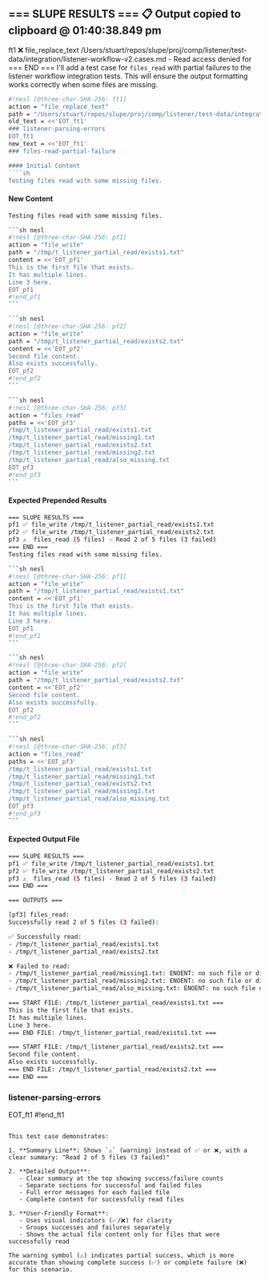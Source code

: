=== SLUPE RESULTS ===
📋 Output copied to clipboard @ 01:40:38.849 pm
---------------------
ft1 ❌ file_replace_text /Users/stuart/repos/slupe/proj/comp/listener/test-data/integration/listener-workflow-v2.cases.md - Read access denied for
=== END ===
I'll add a test case for `files_read` with partial failures to the listener workflow integration tests. This will ensure the output formatting works correctly when some files are missing.

```sh nesl
#!nesl [@three-char-SHA-256: ft1]
action = "file_replace_text"
path = "/Users/stuart/repos/slupe/proj/comp/listener/test-data/integration/listener-workflow-v2.cases.md"
old_text = <<'EOT_ft1'
### listener-parsing-errors
EOT_ft1
new_text = <<'EOT_ft1'
### files-read-partial-failure

#### Initial Content
````sh
Testing files read with some missing files.
````

#### New Content
````sh
Testing files read with some missing files.

```sh nesl
#!nesl [@three-char-SHA-256: pf1]
action = "file_write"
path = "/tmp/t_listener_partial_read/exists1.txt"
content = <<'EOT_pf1'
This is the first file that exists.
It has multiple lines.
Line 3 here.
EOT_pf1
#!end_pf1
```

```sh nesl
#!nesl [@three-char-SHA-256: pf2]
action = "file_write"
path = "/tmp/t_listener_partial_read/exists2.txt"
content = <<'EOT_pf2'
Second file content.
Also exists successfully.
EOT_pf2
#!end_pf2
```

```sh nesl
#!nesl [@three-char-SHA-256: pf3]
action = "files_read"
paths = <<'EOT_pf3'
/tmp/t_listener_partial_read/exists1.txt
/tmp/t_listener_partial_read/missing1.txt
/tmp/t_listener_partial_read/exists2.txt
/tmp/t_listener_partial_read/missing2.txt
/tmp/t_listener_partial_read/also_missing.txt
EOT_pf3
#!end_pf3
```
````

#### Expected Prepended Results
````sh
=== SLUPE RESULTS ===
pf1 ✅ file_write /tmp/t_listener_partial_read/exists1.txt
pf2 ✅ file_write /tmp/t_listener_partial_read/exists2.txt
pf3 ⚠️  files_read (5 files) - Read 2 of 5 files (3 failed)
=== END ===
Testing files read with some missing files.

```sh nesl
#!nesl [@three-char-SHA-256: pf1]
action = "file_write"
path = "/tmp/t_listener_partial_read/exists1.txt"
content = <<'EOT_pf1'
This is the first file that exists.
It has multiple lines.
Line 3 here.
EOT_pf1
#!end_pf1
```

```sh nesl
#!nesl [@three-char-SHA-256: pf2]
action = "file_write"
path = "/tmp/t_listener_partial_read/exists2.txt"
content = <<'EOT_pf2'
Second file content.
Also exists successfully.
EOT_pf2
#!end_pf2
```

```sh nesl
#!nesl [@three-char-SHA-256: pf3]
action = "files_read"
paths = <<'EOT_pf3'
/tmp/t_listener_partial_read/exists1.txt
/tmp/t_listener_partial_read/missing1.txt
/tmp/t_listener_partial_read/exists2.txt
/tmp/t_listener_partial_read/missing2.txt
/tmp/t_listener_partial_read/also_missing.txt
EOT_pf3
#!end_pf3
```
````

#### Expected Output File
````sh
=== SLUPE RESULTS ===
pf1 ✅ file_write /tmp/t_listener_partial_read/exists1.txt
pf2 ✅ file_write /tmp/t_listener_partial_read/exists2.txt
pf3 ⚠️  files_read (5 files) - Read 2 of 5 files (3 failed)
=== END ===

=== OUTPUTS ===

[pf3] files_read:
Successfully read 2 of 5 files (3 failed):

✅ Successfully read:
- /tmp/t_listener_partial_read/exists1.txt
- /tmp/t_listener_partial_read/exists2.txt

❌ Failed to read:
- /tmp/t_listener_partial_read/missing1.txt: ENOENT: no such file or directory, open '/tmp/t_listener_partial_read/missing1.txt'
- /tmp/t_listener_partial_read/missing2.txt: ENOENT: no such file or directory, open '/tmp/t_listener_partial_read/missing2.txt'
- /tmp/t_listener_partial_read/also_missing.txt: ENOENT: no such file or directory, open '/tmp/t_listener_partial_read/also_missing.txt'

=== START FILE: /tmp/t_listener_partial_read/exists1.txt ===
This is the first file that exists.
It has multiple lines.
Line 3 here.
=== END FILE: /tmp/t_listener_partial_read/exists1.txt ===

=== START FILE: /tmp/t_listener_partial_read/exists2.txt ===
Second file content.
Also exists successfully.
=== END FILE: /tmp/t_listener_partial_read/exists2.txt ===
=== END ===
````

### listener-parsing-errors
EOT_ft1
#!end_ft1
```

This test case demonstrates:

1. **Summary Line**: Shows `⚠️` (warning) instead of ✅ or ❌, with a clear summary: "Read 2 of 5 files (3 failed)"

2. **Detailed Output**: 
   - Clear summary at the top showing success/failure counts
   - Separate sections for successful and failed files
   - Full error messages for each failed file
   - Complete content for successfully read files

3. **User-Friendly Format**:
   - Uses visual indicators (✅/❌) for clarity
   - Groups successes and failures separately
   - Shows the actual file content only for files that were successfully read

The warning symbol (⚠️) indicates partial success, which is more accurate than showing complete success (✅) or complete failure (❌) for this scenario.